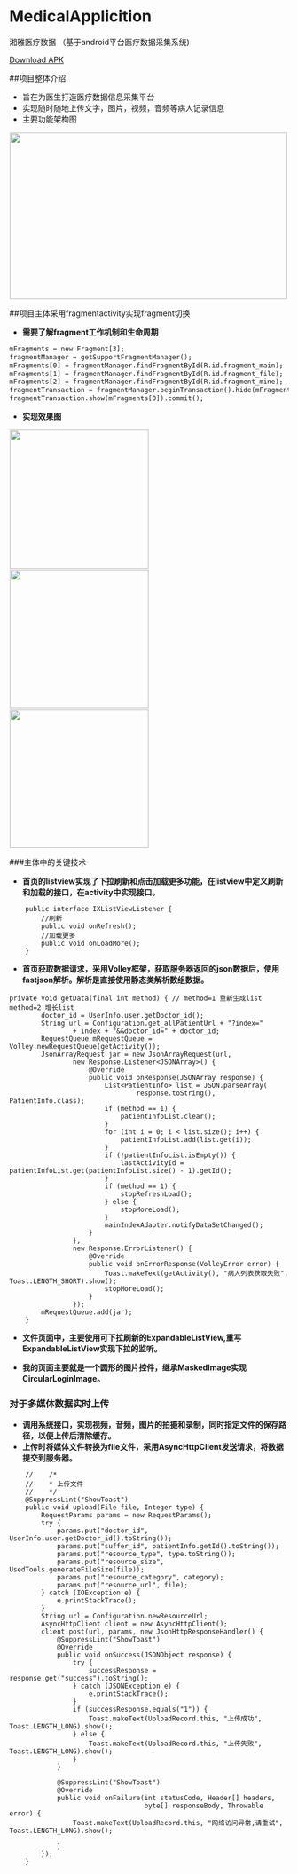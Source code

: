 # MedicalApplicition
湘雅医疗数据 （基于android平台医疗数据采集系统)

[Download APK]()

##项目整体介绍
  * 旨在为医生打造医疗数据信息采集平台<br>
  * 实现随时随地上传文字，图片，视频，音频等病人记录信息<br>
  * 主要功能架构图<br>
<div class='raw'>
 <img src='https://github.com/sjaiwl/image_folder/blob/master/MedicalApplication/app.png' height="300px" width="500px" style='border: #f1f1f1 solid 1px'/>
</div>

##项目主体采用fragmentactivity实现fragment切换
  * **需要了解fragment工作机制和生命周期<br>**
```xml
mFragments = new Fragment[3];
fragmentManager = getSupportFragmentManager();
mFragments[0] = fragmentManager.findFragmentById(R.id.fragment_main);
mFragments[1] = fragmentManager.findFragmentById(R.id.fragment_file);
mFragments[2] = fragmentManager.findFragmentById(R.id.fragment_mine);
fragmentTransaction = fragmentManager.beginTransaction().hide(mFragments[0]).hide(mFragments[1]).hide(mFragments[2]);
fragmentTransaction.show(mFragments[0]).commit();
```
  * **实现效果图<br>**
<div class='row'>
        <img src='https://github.com/sjaiwl/image_folder/blob/master/MedicalApplication/mainPage.png' width="250px" style='border: #f1f1f1 solid 1px'/>
        <img src='https://github.com/sjaiwl/image_folder/blob/master/MedicalApplication/filePage.png' width="250px" style='border: #f1f1f1 solid 1px'/>
        <img src='https://github.com/sjaiwl/image_folder/blob/master/MedicalApplication/minePage.png' width="250px" style='border: #f1f1f1 solid 1px'/>
    </div>

###主体中的关键技术
  * **首页的listview实现了下拉刷新和点击加载更多功能，在listview中定义刷新和加载的接口，在activity中实现接口。**
```
	public interface IXListViewListener {
		//刷新
		public void onRefresh();
		//加载更多
		public void onLoadMore();
	}
```
  * **首页获取数据请求，采用Volley框架，获取服务器返回的json数据后，使用fastjson解析。解析是直接使用静态类解析数组数据。**
```
private void getData(final int method) { // method=1 重新生成list method=2 增长list
        doctor_id = UserInfo.user.getDoctor_id();
        String url = Configuration.get_allPatientUrl + "?index="
                + index + "&&doctor_id=" + doctor_id;
        RequestQueue mRequestQueue = Volley.newRequestQueue(getActivity());
        JsonArrayRequest jar = new JsonArrayRequest(url,
                new Response.Listener<JSONArray>() {
                    @Override
                    public void onResponse(JSONArray response) {
                        List<PatientInfo> list = JSON.parseArray(
                                response.toString(), PatientInfo.class);
                        if (method == 1) {
                            patientInfoList.clear();
                        }
                        for (int i = 0; i < list.size(); i++) {
                            patientInfoList.add(list.get(i));
                        }
                        if (!patientInfoList.isEmpty()) {
                            lastActivityId = patientInfoList.get(patientInfoList.size() - 1).getId();
                        }
                        if (method == 1) {
                            stopRefreshLoad();
                        } else {
                            stopMoreLoad();
                        }
                        mainIndexAdapter.notifyDataSetChanged();
                    }
                },
                new Response.ErrorListener() {
                    @Override
                    public void onErrorResponse(VolleyError error) {
                        Toast.makeText(getActivity(), "病人列表获取失败", Toast.LENGTH_SHORT).show();
                        stopMoreLoad();
                    }
                });
        mRequestQueue.add(jar);
    }
```
  * **文件页面中，主要使用可下拉刷新的ExpandableListView,重写ExpandableListView实现下拉的监听。**

  * **我的页面主要就是一个圆形的图片控件，继承MaskedImage实现CircularLoginImage。**

### 对于多媒体数据实时上传
  * **调用系统接口，实现视频，音频，图片的拍摄和录制，同时指定文件的保存路径，以便上传后清除缓存。**
  * **上传时将媒体文件转换为file文件，采用AsyncHttpClient发送请求，将数据提交到服务器。**
```
    //    /*
    //    * 上传文件
    //	  */
    @SuppressLint("ShowToast")
    public void upload(File file, Integer type) {
        RequestParams params = new RequestParams();
        try {
            params.put("doctor_id", UserInfo.user.getDoctor_id().toString());
            params.put("suffer_id", patientInfo.getId().toString());
            params.put("resource_type", type.toString());
            params.put("resource_size", UsedTools.generateFileSize(file));
            params.put("resource_category", category);
            params.put("resource_url", file);
        } catch (IOException e) {
            e.printStackTrace();
        }
        String url = Configuration.newResourceUrl;
        AsyncHttpClient client = new AsyncHttpClient();
        client.post(url, params, new JsonHttpResponseHandler() {
            @SuppressLint("ShowToast")
            @Override
            public void onSuccess(JSONObject response) {
                try {
                    successResponse = response.get("success").toString();
                } catch (JSONException e) {
                    e.printStackTrace();
                }
                if (successResponse.equals("1")) {
                    Toast.makeText(UploadRecord.this, "上传成功", Toast.LENGTH_LONG).show();
                } else {
                    Toast.makeText(UploadRecord.this, "上传失败", Toast.LENGTH_LONG).show();
                }
            }

            @SuppressLint("ShowToast")
            @Override
            public void onFailure(int statusCode, Header[] headers,
                                  byte[] responseBody, Throwable error) {
                Toast.makeText(UploadRecord.this, "网络访问异常,请重试", Toast.LENGTH_LONG).show();

            }
        });
    }
```

